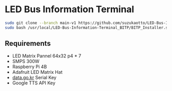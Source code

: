 # LED Bus Information Terminal
```bash
sudo git clone --branch main-v1 https://github.com/suzukaotto/LED-Bus-Information-Terminal_BITP.git /usr/local/LED-Bus-Information-Terminal_BITP
sudo bash /usr/local/LED-Bus-Information-Terminal_BITP/BITP_Installer.sh
```

## Requirements
* LED Matrix Pannel 64x32 p4 * 7
* SMPS 300W
* Raspberry Pi 4B
* Adafruit LED Matrix Hat
* [data.go.kr](https://data.go.kr) Serial Key
* Google TTS API Key
